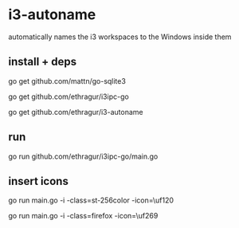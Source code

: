 # i3-autoname
automatically names the i3 workspaces to the Windows inside them



## install + deps
go get github.com/mattn/go-sqlite3

go get github.com/ethragur/i3ipc-go

go get github.com/ethragur/i3-autoname


## run


go run github.com/ethragur/i3ipc-go/main.go


## insert icons

go run main.go -i -class=st-256color -icon=\uf120

go run main.go -i -class=firefox -icon=\uf269

